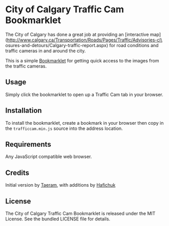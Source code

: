City of Calgary Traffic Cam Bookmarklet
=======================================

The City of Calgary has done a great job at providing an [interactive map](http://www.calgary.ca/Transportation/Roads/Pages/Traffic/Advisories-cl\
osures-and-detours/Calgary-traffic-report.aspx) for road conditions and traffic cameras in and around the city.

This is a simple [Bookmarklet](http://en.wikipedia.org/wiki/Bookmarklet) for getting quick access to the images from the traffic cameras.

## Usage

Simply click the bookmarklet to open up a Traffic Cam tab in your browser.

## Installation

To install the bookmarklet, create a bookmark in your browser then copy in the `trafficcam.min.js` source into the address location.

## Requirements

Any JavaScript compatible web browser.

## Credits

Initial version by [Taeram](https://github.com/taeram), with additions by [Hafichuk](https://github.com/hafichuk)

## License

The City of Calgary Traffic Cam Bookmarklet is released under the MIT License. See the bundled LICENSE file for
details.
